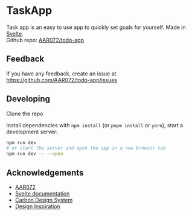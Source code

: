 
# TaskApp

Task app is an easy to use app to quickly set goals for yourself. Made in [Svelte](https://svelte.dev/).    
Github repo: [AAR072/todo-app](https://github.com/AAR072/todo-app/)

## Feedback

If you have any feedback, create an issue at https://github.com/AAR072/todo-app/issues


## Developing

Clone the repo

Install dependencies with `npm install` (or `pnpm install` or `yarn`), start a development server:

```bash
npm run dev
# or start the server and open the app in a new browser tab
npm run dev -- --open
```

## Acknowledgements
- [AAR072](https://github.com/AAR072)
- [Svelte documentation](https://svelte.dev/docs)
- [Carbon Design System](https://carbondesignsystem.com/)
- [Design Inspiration](https://vocalize.cloud/)

